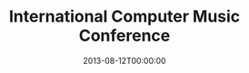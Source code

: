---
acronym: ICMC 2013
date: '2013-08-12T00:00:00'
ext_url: http://www.icmc2013.com.au/
location: Perth, Australia
submission_date: '2013-02-28T00:00:00'
title: International Computer Music Conference
---